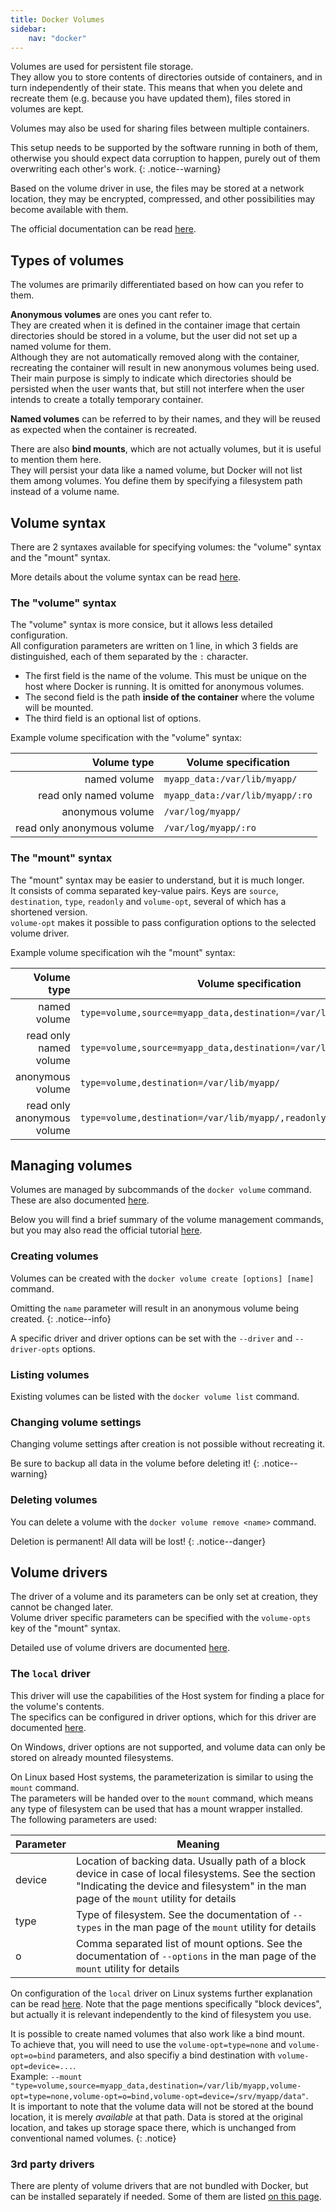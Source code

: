 ```yaml
---
title: Docker Volumes
sidebar:
    nav: "docker"
---
```


Volumes are used for persistent file storage.  
They allow you to store contents of directories outside of containers, and in turn independently of their state.
This means that when you delete and recreate them (e.g. because you have updated them), files stored in volumes are kept.

Volumes may also be used for sharing files between multiple containers.

This setup needs to be supported by the software running in both of them, otherwise you should expect data corruption to happen, purely out of them overwriting each other's work.
{: .notice--warning}

Based on the volume driver in use, the files may be stored at a network location,
they may be encrypted, compressed, and other possibilities may become available with them.

The official documentation can be read [here](https://docs.docker.com/storage/volumes/).

## Types of volumes

The volumes are primarily differentiated based on how can you refer to them.

**Anonymous volumes** are ones you cant refer to.  
They are created when it is defined in the container image that certain directories should be stored in a volume, but the user did not set up a named volume for them.  
Although they are not automatically removed along with the container, recreating the container will result in new anonymous volumes being used.  
Their main purpose is simply to indicate which directories should be persisted when the user wants that, but still not interfere when the user intends to create a totally temporary container.

**Named volumes** can be referred to by their names, and they will be reused as expected when the container is recreated.

There are also **bind mounts**, which are not actually volumes, but it is useful to mention them here.  
They will persist your data like a named volume, but Docker will not list them among volumes.
You define them by specifying a filesystem path instead of a volume name.

## Volume syntax

There are 2 syntaxes available for specifying volumes: the "volume" syntax and the "mount" syntax.

More details about the volume syntax can be read [here](https://docs.docker.com/storage/volumes/#choose-the--v-or---mount-flag).

### The "volume" syntax

The "volume" syntax is more consice, but it allows less detailed configuration.  
All configuration parameters are written on 1 line, in which 3 fields are distinguished, each of them separated by the `:` character.
- The first field is the name of the volume. This must be unique on the host where Docker is running. It is omitted for anonymous volumes.
- The second field is the path **inside of the container** where the volume will be mounted.
- The third field is an optional list of options.

Example volume specification with the "volume" syntax:

|Volume type|Volume specification|
|---:|---|
|named volume|`myapp_data:/var/lib/myapp/`|
|read only named volume|`myapp_data:/var/lib/myapp/:ro`|
|anonymous volume|`/var/log/myapp/`|
|read only anonymous volume|`/var/log/myapp/:ro`|

### The "mount" syntax

The "mount" syntax may be easier to understand, but it is much longer.  
It consists of comma separated key-value pairs.
Keys are `source`, `destination`, `type`, `readonly` and `volume-opt`, several of which has a shortened version.  
`volume-opt` makes it possible to pass configuration options to the selected volume driver. 

Example volume specification wih the "mount" syntax:

|Volume type|Volume specification|
|---:|---|
|named volume|`type=volume,source=myapp_data,destination=/var/lib/myapp/`|
|read only named volume|`type=volume,source=myapp_data,destination=/var/lib/myapp/,readonly`|
|anonymous volume|`type=volume,destination=/var/lib/myapp/`|
|read only anonymous volume|`type=volume,destination=/var/lib/myapp/,readonly`|

## Managing volumes

Volumes are managed by subcommands of the `docker volume` command. These are also documented [here](https://docs.docker.com/engine/reference/commandline/volume/).

Below you will find a brief summary of the volume management commands, but you may also read the official tutorial [here](https://docs.docker.com/network/network-tutorial-standalone/).

### Creating volumes

Volumes can be created with the `docker volume create [options] [name]` command.

Omitting the `name` parameter will result in an anonymous volume being created.
{: .notice--info}

A specific driver and driver options can be set with the `--driver` and `--driver-opts` options.

### Listing volumes
Existing volumes can be listed with the `docker volume list` command.

### Changing volume settings
Changing volume settings after creation is not possible without recreating it.

Be sure to backup all data in the volume before deleting it!
{: .notice--warning}

### Deleting volumes
You can delete a volume with the `docker volume remove <name>` command.

Deletion is permanent! All data will be lost!
{: .notice--danger}

## Volume drivers

The driver of a volume and its parameters can be only set at creation, they cannot be changed later.  
Volume driver specific parameters can be specified with the `volume-opts` key of the "mount" syntax.

Detailed use of volume drivers are documented [here](https://docs.docker.com/storage/volumes/#use-a-volume-driver).

### The `local` driver
This driver will use the capabilities of the Host system for finding a place for the volume's contents.  
The specifics can be configured in driver options, 
which for this driver are documented [here](https://docs.docker.com/engine/reference/commandline/volume_create/#opt).

On Windows, driver options are not supported, and volume data can only be stored on already mounted filesystems.

On Linux based Host systems, the parameterization is similar to using the `mount` command.  
The parameters will be handed over to the `mount` command, which means any type of filesystem can be used that has a mount wrapper installed.  
The following parameters are used:

|Parameter|Meaning|
|---|---|
|device|Location of backing data. Usually path of a block device in case of local filesystems. See the section "Indicating the device and filesystem" in the man page of the `mount` utility for details|
|type|Type of filesystem. See the documentation of `--types` in the man page of the `mount` utility for details|
|o|Comma separated list of mount options. See the documentation of `--options` in the man page of the `mount` utility for details|

On configuration of the `local` driver on Linux systems further explanation can be read [here](https://docs.docker.com/storage/volumes/#block-storage-devices).
Note that the page mentions specifically "block devices", but actually it is relevant independently to the kind of filesystem you use.

It is possible to create named volumes that also work like a bind mount.  
To achieve that, you will need to use the `volume-opt=type=none` and `volume-opt=o=bind` parameters, and also specifiy a bind destination with `volume-opt=device=...`.  
Example: `--mount "type=volume,source=myapp_data,destination=/var/lib/myapp,volume-opt=type=none,volume-opt=o=bind,volume-opt=device=/srv/myapp/data"`.  
It is important to note that the volume data will not be stored at the bound location, it is merely _available_ at that path. Data is stored at the original location, and takes up storage space there, which is unchanged from conventional named volumes.
{: .notice}

### 3rd party drivers

There are plenty of volume drivers that are not bundled with Docker, but can be installed separately if needed.
Some of them are listed [on this page](https://docs.docker.com/engine/extend/legacy_plugins/#volume-plugins).
